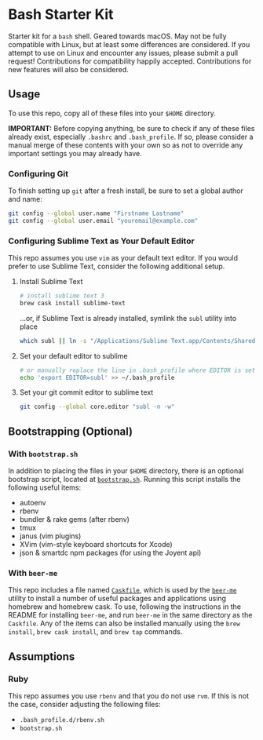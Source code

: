 # Bash Starter Kit

Starter kit for a `bash` shell. Geared towards macOS. May not be fully
compatible with Linux, but at least some differences are considered. If
you attempt to use on Linux and encounter any issues, please submit a
pull request! Contributions for compatibility happily accepted.
Contributions for new features will also be considered.

## Usage

To use this repo, copy all of these files into your `$HOME` directory.

**IMPORTANT:** Before copying anything, be sure to check if any of these
files already exist, especially `.bashrc` and `.bash_profile`. If so,
please consider a manual merge of these contents with your own so as not
to override any important settings you may already have.

### Configuring Git

To finish setting up `git` after a fresh install, be sure to set a
global author and name:

```bash
git config --global user.name "Firstname Lastname"
git config --global user.email "youremail@example.com"
```

### Configuring Sublime Text as Your Default Editor

This repo assumes you use `vim` as your default text editor. If you
would prefer to use Sublime Text, consider the following additional
setup.

1. Install Sublime Text

    ```bash
    # install sublime text 3
    brew cask install sublime-text
    ```

    ...or, if Sublime Text is already installed, symlink the `subl` utility into place

    ```bash
    which subl || ln -s "/Applications/Sublime Text.app/Contents/SharedSupport/bin/subl" /usr/local/bin/subl
    ```
1. Set your default editor to sublime

    ```bash
    # or manually replace the line in .bash_profile where EDITOR is set
    echo 'export EDITOR=subl' >> ~/.bash_profile
    ```
1.  Set your git commit editor to sublime text

    ```bash
    git config --global core.editor "subl -n -w"
    ```

## Bootstrapping (Optional)

### With `bootstrap.sh`

In addition to placing the files in your `$HOME` directory, there is an
optional bootstrap script, located at
[`bootstrap.sh`](/bootstrap.sh). Running this
script installs the following useful items:

* autoenv
* rbenv
* bundler &amp; rake gems (after rbenv)
* tmux
* janus (vim plugins)
* XVim (vim-style keyboard shortcuts for Xcode)
* json &amp; smartdc npm packages (for using the Joyent api)

### With `beer-me`

This repo includes a file named [`Caskfile`](/Caskfile), which is used by the
[`beer-me`](https://github.com/rafecolton/beer-me) utility to install a
number of useful packages and applications using homebrew and homebrew
cask. To use, following the instructions in the README for
installing `beer-me`, and run `beer-me` in the same directory as the
`Caskfile`. Any of the items can also be installed manually using the
`brew install`, `brew cask install`, and `brew tap` commands.

## Assumptions

### Ruby

This repo assumes you use `rbenv` and that you do not use `rvm`. If this
is not the case, consider adjusting the following files:

* `.bash_profile.d/rbenv.sh`
* `bootstrap.sh`
